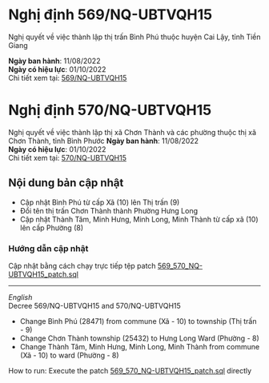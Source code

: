 # Nghị định 569/NQ-UBTVQH15
Nghị quyết về việc thành lập thị trấn Bình Phú thuộc huyện Cai Lậy, tỉnh Tiền Giang

**Ngày ban hành**: 11/08/2022  
**Ngày có hiệu lực**: 01/10/2022  
Chi tiết xem tại: [569/NQ-UBTVQH15](https://thuvienphapluat.vn/van-ban/Bo-may-hanh-chinh/Nghi-quyet-569-NQ-UBTVQH15-2022-thanh-lap-thi-tran-Binh-Phu-thuoc-huyen-Cai-Lay-Tien-Giang-525909.aspx)

# Nghị định 570/NQ-UBTVQH15
Nghị quyết về việc thành lập thị xã Chơn Thành và các phường thuộc thị xã Chơn Thành, tỉnh Bình Phước
**Ngày ban hành**: 11/08/2022  
**Ngày có hiệu lực**: 01/10/2022  
Chi tiết xem tại: [570/NQ-UBTVQH15](https://thuvienphapluat.vn/van-ban/Bo-may-hanh-chinh/Nghi-quyet-570-NQ-UBTVQH15-2022-thanh-lap-thi-xa-Chon-Thanh-Binh-Phuoc-525910.aspx)

## Nội dung bản cập nhật
- Cập nhật Bình Phú từ cấp Xã (10) lên Thị trấn (9)  
- Đổi tên thị trấn Chơn Thành thành Phường Hưng Long 
- Cập nhật Thành Tâm, Minh Hưng, Minh Long, Minh Thành từ cấp xã (10) lên cấp Phường (8)

### Hướng dẫn cập nhật
Cập nhật bằng cách chạy trực tiếp tệp patch [569_570_NQ-UBTVQH15_patch.sql](569_570_NQ-UBTVQH15_patch.sql)

---
_English_  
Decree 569/NQ-UBTVQH15 and 570/NQ-UBTVQH15  
- Change Bình Phú (28471) from commune (Xã - 10) to township (Thị trấn - 9) 
- Change Chơn Thành township (25432) to Hưng Long Ward (Phường - 8)  
- Change Thành Tâm, Minh Hưng, Minh Long, Minh Thành from commune (Xã - 10) to ward (Phường - 8) 


How to run: Execute the patch [569_570_NQ-UBTVQH15_patch.sql](569_570_NQ-UBTVQH15_patch.sql) directly   
